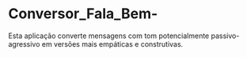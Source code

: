 # Conversor_Fala_Bem-
Esta aplicação converte mensagens com tom potencialmente passivo-agressivo em versões mais empáticas e construtivas.

